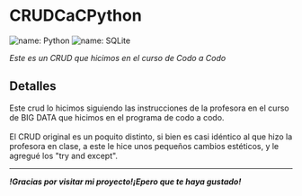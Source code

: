 # CRUDCaCPython

![name: Python](https://img.shields.io/badge/-Python-blue?style=flat-square&logo=Python&logoColor=white)
![name: SQLite](https://img.shields.io/badge/-SQLite-orange?style=flat-square&logo=SQL&logoColor=black)

<em>Este es un CRUD que hicimos en el curso de Codo a Codo</em>

## Detalles

<p>Este crud lo hicimos siguiendo las instrucciones de la profesora en el curso de BIG DATA que hicimos en el programa de codo a codo.
<br><br>El CRUD original es un poquito distinto, si bien es casi idéntico al que hizo la profesora en clase, a este le hice unos pequeños cambios
estéticos, y le agregué los "try and except".</p>

---
<em><b>!Gracias por visitar mi proyecto!¡Epero que te haya gustado!</b></em>
